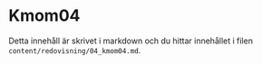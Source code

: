 ---
---
Kmom04
=========================

Detta innehåll är skrivet i markdown och du hittar innehållet i filen `content/redovisning/04_kmom04.md`.
